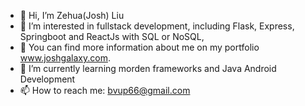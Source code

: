 - 👋 Hi, I’m Zehua(Josh) Liu
- 👀 I’m interested in fullstack development, including Flask, Express, Springboot and ReactJs with SQL or NoSQL, 
- 🤵 You can find more information about me on my portfolio www.joshgalaxy.com.
- 🌱 I’m currently learning morden frameworks and Java Android Development
- 📫 How to reach me: bvup66@gmail.com

<!---
JoshL579/JoshL579 is a ✨ special ✨ repository because its `README.md` (this file) appears on your GitHub profile.
You can click the Preview link to take a look at your changes.
--->

